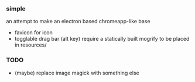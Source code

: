 ### simple
an attempt to make an electron based chromeapp-like base
* favicon for icon
* togglable drag bar (alt key)
require a statically built mogrify to be placed in resources/

### TODO
* (maybe) replace image magick with something else
